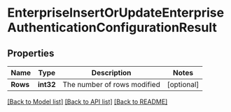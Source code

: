 # EnterpriseInsertOrUpdateEnterpriseAuthenticationConfigurationResult

## Properties

Name | Type | Description | Notes
------------ | ------------- | ------------- | -------------
**Rows** | **int32** | The number of rows modified | [optional] 

[[Back to Model list]](../README.md#documentation-for-models) [[Back to API list]](../README.md#documentation-for-api-endpoints) [[Back to README]](../README.md)


